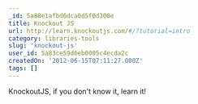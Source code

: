 ```yaml
---
_id: 5a88e1afbd6dca0d5f0d300e
title: Knockout JS
url: http://learn.knockoutjs.com/#/?tutorial=intro
category: libraries-tools
slug: 'knockout-js'
user_id: 5a83ce59d6eb0005c4ecda2c
createdOn: '2012-06-15T07:11:27.000Z'
tags: []
---
```


KnockoutJS, if you don't know it, learn it!
